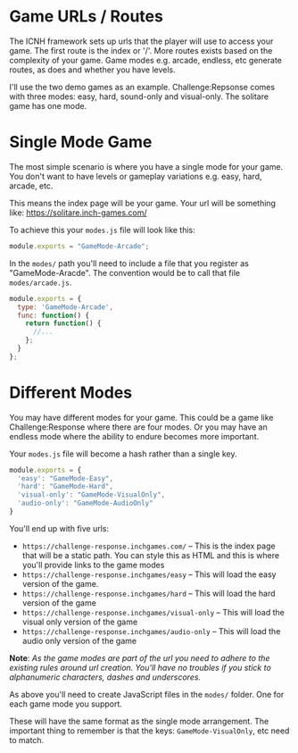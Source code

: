 # Game URLs / Routes
The ICNH framework sets up urls that the player will use to access your game. The first route is the index or '/'. More routes exists based on the complexity of your game. Game modes e.g. arcade, endless, etc generate routes, as does and whether you have levels.

I'll use the two demo games as an example. Challenge:Repsonse comes with three modes: easy, hard, sound-only and visual-only. The solitare game has one mode.

# Single Mode Game
The most simple scenario is where you have a single mode for your game. You don't want to have levels or gameplay variations e.g. easy, hard, arcade, etc.

This means the index page will be your game. Your url will be something like: https://solitare.inch-games.com/

To achieve this your `modes.js` file will look like this:

```javascript
module.exports = "GameMode-Arcade";
```

In the `modes/` path you'll need to include a file that you register as "GameMode-Aracde". The convention would be to call that file `modes/arcade.js`.

```javascript
module.exports = {
  type: 'GameMode-Arcade',
  func: function() {
    return function() {
      //...
    };
  }
};
```

# Different Modes
You may have different modes for your game. This could be a game like Challenge:Response where there are four modes. Or you may have an endless mode where the ability to endure becomes more important.

Your `modes.js` file will become a hash rather than a single key.

```javascript
module.exports = {
  'easy': "GameMode-Easy",
  'hard': "GameMode-Hard",
  'visual-only': "GameMode-VisualOnly",
  'audio-only': "GameMode-AudioOnly"
}
```

You'll end up with five urls:

- `https://challenge-response.inchgames.com/` – This is the index page that will be a static path. You can style this as HTML and this is where you'll provide links to the game modes
- `https://challenge-response.inchgames/easy` – This will load the easy version of the game.
- `https://challenge-response.inchgames/hard` – This will load the hard version of the game
- `https://challenge-response.inchgames/visual-only` – This will load the visual only version of the game
- `https://challenge-response.inchgames/audio-only` – This will load the audio only version of the game

**Note**: *As the game modes are part of the url you need to adhere to the existing rules around url creation. You'll have no troubles if you stick to alphanumeric characters, dashes and underscores.*

As above you'll need to create JavaScript files in the `modes/` folder. One for each game mode you support.

These will have the same format as the single mode arrangement. The important thing to remember is that the keys: `GameMode-VisualOnly`, etc need to match.
